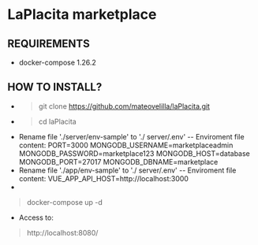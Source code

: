 # LaPlacita marketplace
## REQUIREMENTS
* docker-compose 1.26.2
## HOW TO INSTALL?
* > git clone https://github.com/mateovelilla/laPlacita.git 
* > cd laPlacita
* Rename file './server/env-sample' to './  server/.env'
 -- Enviroment file content:
        PORT=3000
        MONGODB_USERNAME=marketplaceadmin
        MONGODB_PASSWORD=marketplace123
        MONGODB_HOST=database
        MONGODB_PORT=27017
        MONGODB_DBNAME=marketplace
* Rename file './app/env-sample' to './  server/.env'
 -- Enviroment file content:
        VUE_APP_API_HOST=http://localhost:3000
*
 > docker-compose up  -d
* Access to:
> http://localhost:8080/